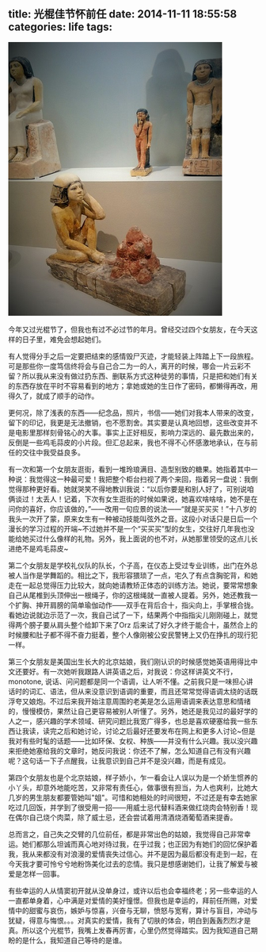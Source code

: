 title: 光棍佳节怀前任
date: 2014-11-11 18:55:58
categories: life
tags: 
---

![](/img/img11.jpg)

今年又过光棍节了，但我也有过不必过节的年月。曾经交过四个女朋友，在今天这样的日子里，难免会想起她们。

有人觉得分手之后一定要把结束的感情毁尸灭迹，才能轻装上阵踏上下一段旅程。可是那些你一度笃信终将会与自己合二为一的人，离开的时候，哪会一片云彩不留？所以我从来没有做过扔东西、删联系方式这种徒劳的事情，只是把和她们有关的东西存放在平时不容易看到的地方；拿她或她的生日作了密码，都懒得再改，用得久了，就成了顺手的动作。

更何况，除了浅表的东西——纪念品，照片，书信——她们对我本人带来的改变，留下的印记，我更是无法撤销，也不愿割舍。其实要是认真地回想，这些改变并不是电影里那样刻骨铭心的大事。事实上正好相反，影响力深远的、最先数出来的，反倒是一些鸡毛蒜皮的小片段。但汇总起来，我也不得不心怀感激地承认，在与前任的交往中我受益良多。

有一次和第一个女朋友逛街，看到一堆玲琅满目、造型别致的糖果。她指着其中一种说：我觉得这一种最可爱！我把整个柜台扫视了两个来回，指着另一盘说：我倒觉得那种更好看。她就哭笑不得地教训我说：“以后你要是和别人好了，可别说咱俩谈过！太丢人！记着，下次有女生逛街的时候如果说，她喜欢啥啥啥，她不是在问你的喜好，你应该做的，”——改用一句应景的说法——“就是买买买！”十八岁的我头一次开了蒙，原来女生有一种被动技能叫弦外之音。这段小对话只是日后一个漫长的学习过程的开端~不过她并不是一个“买买买”型的女生，交往好几年我也没能给她买过什么像样的礼物。另外，我上面说的也不对，从她那里领受的这点儿长进绝不是鸡毛蒜皮~

第二个女朋友是学校礼仪队的队长，个子高，在仪态上受过专业训练，出门在外总被人当作是学舞蹈的。相比之下，我形容猥琐了一点，宅久了有点含胸驼背，和她走在一起总觉得压力比较大，就向她请教矫正体态的训练方法。她说，要常常想象自己从尾椎到头顶伸出一根绳子，你的这根绳就一直被人提着。另外，她还教我一个扩胸、抻开肩膀的简单瑜伽动作——双手在背后合十，指尖向上，手掌根合拢。看她边说就边示范了一次，我自己试了一下，结果两个中指指尖儿刚刚碰上，就觉得两个膀子要从肩头整个给卸下来了Orz 后来试了好久才终于能合十，虽然合上的时候腰和肚子都不得不奋力挺着，整个人像刚被公安民警铐上又仍在挣扎的现行犯一样。

第三个女朋友是美国出生长大的北京姑娘，我们刚认识的时候感觉她英语用得比中文还要好。有一次她听我跟路人讲英语之后，对我说：你这样讲英文不行，monotone, 说话、问问题都是同一个语调，让人听不懂。之前我只是一味担心讲话时的词汇、语法，但从来没意识到语调的重要，而且还常常觉得语调太绕的话既浮夸又娘炮。不过后来我开始注意周围的老美是怎么运用语调来表达意思和情绪的，慢慢模仿，果然让自己更容易被别人听懂了。另外，她还是我见过的最好学的人之一，感兴趣的学术领域、研究问题比我宽广得多，也总是喜欢硬塞给我一些东西让我读，读完之后和她讨论，讨论之后最好还要发布在网上和更多人讨论~但是我对有些时髦的话题——比如环保、女权、种族——并没有什么兴趣。我以没兴趣来拒绝她塞给我的文章时，她反问我说：你还不了解，怎么知道自己有没有兴趣呢？这句话一下子点醒我，让我意识到自己并不是没兴趣，而是有成见。

第四个女朋友也是个北京姑娘，样子娇小，乍一看会让人误以为是一个娇生惯养的小丫头，却意外地能吃苦，又非常有责任心，做事很有担当，为人也爽利，比她大几岁的男生朋友都要管她叫"姐"。可惜和她相处的时间很短，不过还是有幸去她家吃过几回饭，并学到了很受用一招——用威士忌代替料酒来做红烧肉会特别香！现在偶尔自己烧个肉菜，除了威士忌，还会尝试着用清酒烧酒葡萄酒来提香。

总而言之，自己失之交臂的几位前任，都是非常出色的姑娘，我觉得自己非常幸运。她们都那么坦诚而真心地对待过我，在乎过我；也正因为有她们的回忆保护着我，我从来都没有对浪漫的爱情丧失过信心。并不是因为最后都没有走到一起，在今天我才要可怜兮兮地粉饰美化过去的恋情。我只是想感谢她们，让我了解爱与被爱是怎样一回事。

有些幸运的人从情窦初开就从没单身过，或许以后也会幸福终老；另一些幸运的人一直都单身着，心中满是对爱情的美好憧憬。但我也是幸运的，拜前任所赐，对爱情中的甜蜜与哀伤，嫉妒与惊喜，兴奋与无聊，愤怒与宽宥，算计与盲目，冲动与犹疑，得意与悔恨。。。对真实的爱情，我有了切肤的体会，明白到轰轰烈烈才是真。所以这个光棍节，我嘴上发春再厉害，心里仍然觉得踏实。因为我知道自己期盼的是什么，我知道自己等待的是谁。

